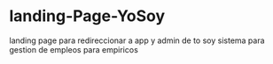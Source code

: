 # landing-Page-YoSoy
landing page para redireccionar a app y admin de to soy sistema para gestion de empleos para empiricos 
